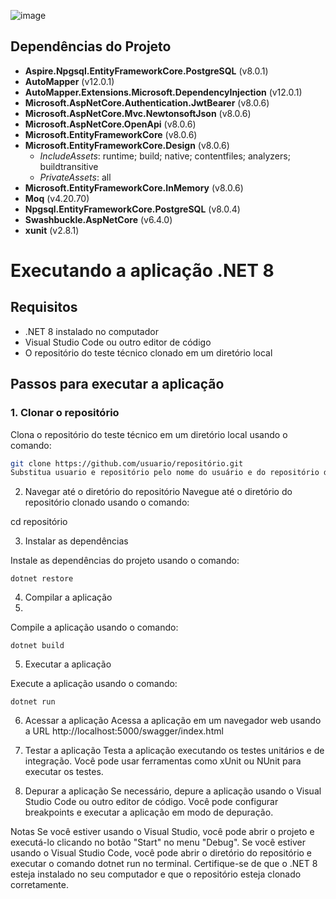 
![image](https://github.com/MarlonJerold/testecsharp/assets/63025001/1536424c-c039-4cdb-97d8-f8d4ca7a728d)


## Dependências do Projeto

- **Aspire.Npgsql.EntityFrameworkCore.PostgreSQL** (v8.0.1)
- **AutoMapper** (v12.0.1)
- **AutoMapper.Extensions.Microsoft.DependencyInjection** (v12.0.1)
- **Microsoft.AspNetCore.Authentication.JwtBearer** (v8.0.6)
- **Microsoft.AspNetCore.Mvc.NewtonsoftJson** (v8.0.6)
- **Microsoft.AspNetCore.OpenApi** (v8.0.6)
- **Microsoft.EntityFrameworkCore** (v8.0.6)
- **Microsoft.EntityFrameworkCore.Design** (v8.0.6)
  - *IncludeAssets*: runtime; build; native; contentfiles; analyzers; buildtransitive
  - *PrivateAssets*: all
- **Microsoft.EntityFrameworkCore.InMemory** (v8.0.6)
- **Moq** (v4.20.70)
- **Npgsql.EntityFrameworkCore.PostgreSQL** (v8.0.4)
- **Swashbuckle.AspNetCore** (v6.4.0)
- **xunit** (v2.8.1)

# Executando a aplicação .NET 8

## Requisitos

* .NET 8 instalado no computador
* Visual Studio Code ou outro editor de código
* O repositório do teste técnico clonado em um diretório local

## Passos para executar a aplicação

### 1. Clonar o repositório

Clona o repositório do teste técnico em um diretório local usando o comando:
```bash
git clone https://github.com/usuario/repositório.git
Substitua usuario e repositório pelo nome do usuário e do repositório do teste técnico.
```
2. Navegar até o diretório do repositório
Navegue até o diretório do repositório clonado usando o comando:

cd repositório

3. Instalar as dependências

Instale as dependências do projeto usando o comando:
```
dotnet restore
```
4. Compilar a aplicação
5. 
Compile a aplicação usando o comando:
```
dotnet build
```
5. Executar a aplicação
   
Execute a aplicação usando o comando:
```
dotnet run
```
6. Acessar a aplicação
Acessa a aplicação em um navegador web usando a URL http://localhost:5000/swagger/index.html 

7. Testar a aplicação
Testa a aplicação executando os testes unitários e de integração. Você pode usar ferramentas como xUnit ou NUnit para executar os testes.

8. Depurar a aplicação
Se necessário, depure a aplicação usando o Visual Studio Code ou outro editor de código. Você pode configurar breakpoints e executar a aplicação em modo de depuração.

Notas
Se você estiver usando o Visual Studio, você pode abrir o projeto e executá-lo clicando no botão "Start" no menu "Debug".
Se você estiver usando o Visual Studio Code, você pode abrir o diretório do repositório e executar o comando dotnet run no terminal.
Certifique-se de que o .NET 8 esteja instalado no seu computador e que o repositório esteja clonado corretamente.
